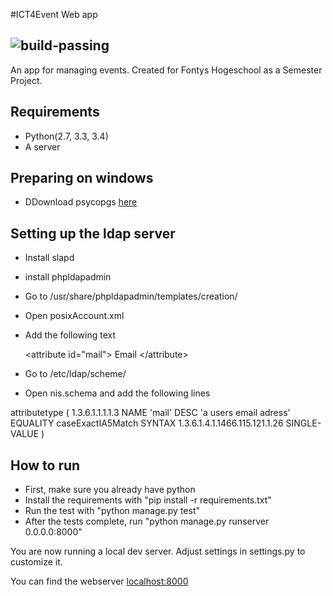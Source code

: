 #ICT4Event Web app

![build-passing](https://travis-ci.org/Requinard/ICT4EVENTS-WebApp.svg?branch=master)
-------------------------

An app for managing events. Created for Fontys Hogeschool as a Semester Project.

## Requirements

- Python(2.7, 3.3, 3.4)
- A server

## Preparing on windows

- DDownload psycopgs [here](http://www.stickpeople.com/projects/python/win-psycopg/)

## Setting up the ldap server

- Install slapd
- install phpldapadmin
- Go to /usr/share/phpldapadmin/templates/creation/
- Open posixAccount.xml
- Add the following text

    \<attribute id="mail">
            <display>Email</display>
    \</attribute>

- Go to /etc/ldap/scheme/
- Open nis.schema and add the following lines

attributetype ( 1.3.6.1.1.1.1.3 NAME 'mail'
        DESC 'a users email adress'
        EQUALITY caseExactIA5Match
        SYNTAX 1.3.6.1.4.1.1466.115.121.1.26 SINGLE-VALUE )



## How to run

- First, make sure you already have python
- Install the requirements with "pip install -r requirements.txt"
- Run the test with "python manage.py test"
- After the tests complete, run "python manage.py runserver 0.0.0.0:8000"

You are now running a local dev server. Adjust settings in settings.py to customize it.

You can find the webserver [localhost:8000](http://localhost:8000)